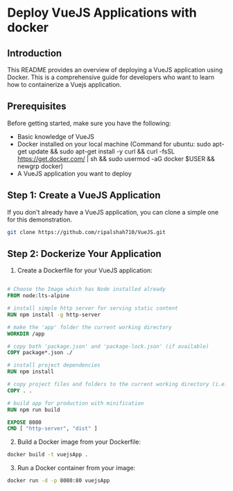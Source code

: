 # Deploy VueJS Applications with docker 

## Introduction

This README provides an overview of deploying a VueJS application using Docker. This is a comprehensive guide for developers who want to learn how to containerize a Vuejs application.

## Prerequisites

Before getting started, make sure you have the following:

- Basic knowledge of VueJS
- Docker installed on your local machine (Command for ubuntu: sudo apt-get update && sudo apt-get install -y curl && curl -fsSL https://get.docker.com/ | sh && sudo usermod -aG docker $USER && newgrp docker)
- A VueJS application you want to deploy

## Step 1: Create a VueJS Application

If you don't already have a VueJS application, you can clone a simple one for this demonstration.

```bash
git clone https://github.com/ripalshah710/VueJS.git
```

## Step 2: Dockerize Your Application

1. Create a Dockerfile for your VueJS application:

```Dockerfile

# Choose the Image which has Node installed already
FROM node:lts-alpine

# install simple http server for serving static content
RUN npm install -g http-server

# make the 'app' folder the current working directory
WORKDIR /app

# copy both 'package.json' and 'package-lock.json' (if available)
COPY package*.json ./

# install project dependencies
RUN npm install

# copy project files and folders to the current working directory (i.e. 'app' folder)
COPY . .

# build app for production with minification
RUN npm run build

EXPOSE 8080
CMD [ "http-server", "dist" ]
```

2. Build a Docker image from your Dockerfile:

```bash
docker build -t vuejsApp .
```

3. Run a Docker container from your image:

```bash
docker run -d -p 8080:80 vuejsApp
```
